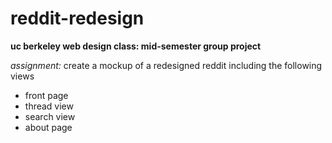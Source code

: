 # reddit-redesign
**uc berkeley web design class: mid-semester group project**

_assignment:_ create a mockup of a redesigned reddit including the following views
- front page
- thread view
- search view
- about page



